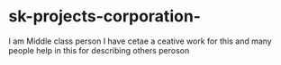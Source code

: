 # sk-projects-corporation-
I am Middle class person I have cetae a ceative work for this and many people help in this for describing others peroson 
